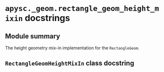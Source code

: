 # `apysc._geom.rectangle_geom_height_mixin` docstrings

## Module summary

The height geometry mix-in implementation for the `RectangleGeom`.

## `RectangleGeomHeightMixIn` class docstring